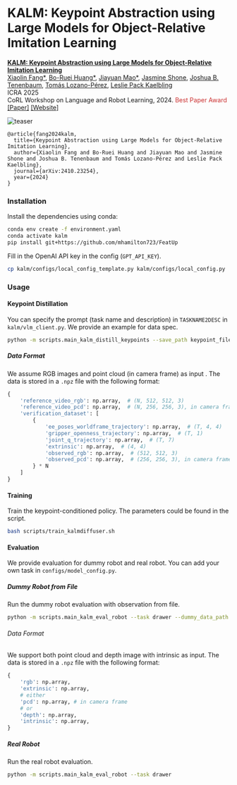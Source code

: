 # KALM: Keypoint Abstraction using Large Models for Object-Relative Imitation Learning

**[KALM: Keypoint Abstraction using Large Models for Object-Relative Imitation Learning](https://kalm-il.github.io/)**
<br />
[Xiaolin Fang*](https://fang-xiaolin.github.io),
[Bo-Ruei Huang*](https://borueihuang.com),
[Jiayuan Mao*](https://jiayuanm.com),
[Jasmine Shone](https://jasshone.github.io),
[Joshua B. Tenenbaum](https://cocosci.mit.edu/josh),
[Tomás Lozano-Pérez](https://people.csail.mit.edu/tlp/),
[Leslie Pack Kaelbling](https://people.csail.mit.edu/lpk/)
<br />
ICRA 2025
<br />
CoRL Workshop on Language and Robot Learning, 2024. <span style="color:#CC3333">Best Paper Award</span>
<br />
[[Paper]](http://arxiv.org/abs/2410.23254)
[[Website]](https://kalm-il.github.io/)

![teaser](https://kalm-il.github.io/static/images/framework.jpeg)

```
@article{fang2024kalm,
  title={Keypoint Abstraction using Large Models for Object-Relative Imitation Learning},
  author={Xiaolin Fang and Bo-Ruei Huang and Jiayuan Mao and Jasmine Shone and Joshua B. Tenenbaum and Tomás Lozano-Pérez and Leslie Pack Kaelbling},
  journal={arXiv:2410.23254},
  year={2024}
}
```

### Installation

Install the dependencies using conda:

```bash
conda env create -f environment.yaml
conda activate kalm
pip install git+https://github.com/mhamilton723/FeatUp
```

Fill in the OpenAI API key in the config (`GPT_API_KEY`).

```bash
cp kalm/configs/local_config_template.py kalm/configs/local_config.py
```

### Usage

#### Keypoint Distillation

You can specify the prompt (task name and description) in `TASKNAME2DESC` in `kalm/vlm_client.py`. We provide an example for data spec.

```bash
python -m scripts.main_kalm_distill_keypoints --save_path keypoint_files/example  --task_name drawer  --data_path keypoint_files/drawer_example_traj.npz
```

##### Data Format

We assume RGB images and point cloud (in camera frame) as input .
The data is stored in a `.npz` file with the following format:

```python
{
    'reference_video_rgb': np.array,  # (N, 512, 512, 3)
    'reference_video_pcd': np.array,  # (N, 256, 256, 3), in camera frame
    'verification_dataset': [
        {
            'ee_poses_worldframe_trajectory': np.array,  # (T, 4, 4)
            'gripper_openness_trajectory': np.array,  # (T, 1)
            'joint_q_trajectory': np.array,  # (T, 7)
            'extrinsic': np.array,  # (4, 4)
            'observed_rgb': np.array,  # (512, 512, 3)
            'observed_pcd': np.array,  # (256, 256, 3), in camera frame
        } * N
    ]
}
```

#### Training

Train the keypoint-conditioned policy. The parameters could be found in the script.

```bash
bash scripts/train_kalmdiffuser.sh
```

#### Evaluation

We provide evaluation for dummy robot and real robot. You can add your own task in `configs/model_config.py`.

##### Dummy Robot from File

Run the dummy robot evaluation with observation from file.

```bash
python -m scripts.main_kalm_eval_robot --task drawer --dummy_data_path keypoint_files/drawer_example.npz
```

###### Data Format

We support both point cloud and depth image with intrinsic as input.
The data is stored in a `.npz` file with the following format:

```python
{
    'rgb': np.array, 
    'extrinsic': np.array, 
    # either
    'pcd': np.array, # in camera frame
    # or
    'depth': np.array, 
    'intrinsic': np.array,
}
```

##### Real Robot

Run the real robot evaluation.

```bash
python -m scripts.main_kalm_eval_robot --task drawer
```
